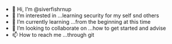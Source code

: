 - 👋 Hi, I’m @siverfishrnup
- 👀 I’m interested in ...learning security for my self snd others
- 🌱 I’m currently learning ...from the beginning at this time
- 💞️ I’m looking to collaborate on ...how to get started and advise
- 📫 How to reach me ...through git

<!---
siverfishrnup/siverfishrnup is a ✨ special ✨ repository because its `README.md` (this file) appears on your GitHub profile.
You can click the Preview link to take a look at your changes.
--->
